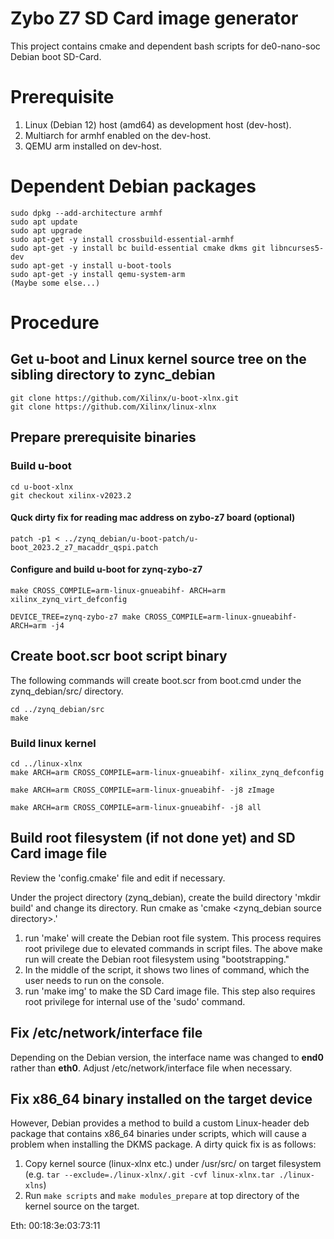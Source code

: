 Zybo Z7 SD Card image generator
=====

This project contains cmake and dependent bash scripts for de0-nano-soc Debian boot SD-Card.

 Prerequisite
===============

1. Linux (Debian 12) host (amd64) as development host (dev-host).
2. Multiarch for armhf enabled on the dev-host.
3. QEMU arm installed on dev-host.

 Dependent Debian packages
===========================

```
sudo dpkg --add-architecture armhf
sudo apt update
sudo apt upgrade
sudo apt-get -y install crossbuild-essential-armhf
sudo apt-get -y install bc build-essential cmake dkms git libncurses5-dev
sudo apt-get -y install u-boot-tools
sudo apt-get -y install qemu-system-arm
(Maybe some else...)
```

 Procedure
===========================

## Get u-boot and Linux kernel source tree on the sibling directory to zync_debian

```shell
git clone https://github.com/Xilinx/u-boot-xlnx.git
git clone https://github.com/Xilinx/linux-xlnx
```

## Prepare prerequisite binaries

### Build u-boot

```shell
cd u-boot-xlnx
git checkout xilinx-v2023.2
```

#### Quck dirty fix for reading mac address on zybo-z7 board (optional)
```shell
patch -p1 < ../zynq_debian/u-boot-patch/u-boot_2023.2_z7_macaddr_qspi.patch
```
#### Configure and build u-boot for zynq-zybo-z7
```shell
make CROSS_COMPILE=arm-linux-gnueabihf- ARCH=arm xilinx_zynq_virt_defconfig
```
```shell
DEVICE_TREE=zynq-zybo-z7 make CROSS_COMPILE=arm-linux-gnueabihf- ARCH=arm -j4
```

## Create boot.scr boot script binary

The following commands will create boot.scr from boot.cmd under the zynq_debian/src/ directory.

```shell
cd ../zynq_debian/src
make
```

### Build linux kernel

```shell
cd ../linux-xlnx
make ARCH=arm CROSS_COMPILE=arm-linux-gnueabihf- xilinx_zynq_defconfig
```
```shell
make ARCH=arm CROSS_COMPILE=arm-linux-gnueabihf- -j8 zImage
```
```shell
make ARCH=arm CROSS_COMPILE=arm-linux-gnueabihf- -j8 all
```

## Build root filesystem (if not done yet) and SD Card image file

Review the 'config.cmake' file and edit if necessary.

Under the project directory (zynq_debian), create the build directory 'mkdir build' and change its directory.
Run cmake as 'cmake <zynq_debian source directory>.'

1. run 'make' will create the Debian root file system.  This process requires root privilege due to elevated commands in script files.
The above make run will create the Debian root filesystem using "bootstrapping."
1. In the middle of the script, it shows two lines of command, which the user needs to run on the console.
1. run 'make img' to make the SD Card image file.  This step also requires root privilege for internal use of the 'sudo' command.

## Fix /etc/network/interface file

Depending on the Debian version, the interface name was changed to **end0** rather than **eth0**.  Adjust /etc/network/interface file when necessary.

## Fix x86_64 binary installed on the target device

However, Debian provides a method to build a custom Linux-header deb package that contains x86_64 binaries under scripts, which will cause a problem when installing the DKMS package.  A dirty quick fix is as follows:

1. Copy kernel source (linux-xlnx etc.) under /usr/src/ on target filesystem (e.g. `tar --exclude=./linux-xlnx/.git -cvf linux-xlnx.tar ./linux-xlns`)
2. Run ```make scripts``` and ```make modules_prepare``` at top directory of the kernel source on the target.


Eth: 00:18:3e:03:73:11
